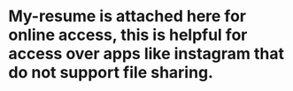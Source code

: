 # My-resume is attached here for online access, this is helpful for access over apps like instagram that do not support file sharing. 
